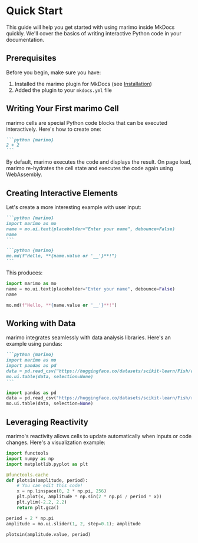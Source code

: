 # Quick Start

This guide will help you get started with using marimo inside MkDocs quickly. We'll cover the basics of writing interactive Python code in your documentation.

## Prerequisites

Before you begin, make sure you have:

1. Installed the marimo plugin for MkDocs (see [Installation](installation.md))
2. Added the plugin to your `mkdocs.yml` file

## Writing Your First marimo Cell

marimo cells are special Python code blocks that can be executed interactively. Here's how to create one:

````markdown
```python {marimo}
2 + 2
```
````

By default, marimo executes the code and displays the result. On page load, marimo re-hydrates the cell state and executes the code again using WebAssembly.

## Creating Interactive Elements

Let's create a more interesting example with user input:

````markdown
```python {marimo}
import marimo as mo
name = mo.ui.text(placeholder="Enter your name", debounce=False)
name
```

```python {marimo}
mo.md(f"Hello, **{name.value or '__'}**!")
```
````

This produces:

```python {marimo}
import marimo as mo
name = mo.ui.text(placeholder="Enter your name", debounce=False)
name
```

```python {marimo}
mo.md(f"Hello, **{name.value or '__'}**!")
```

## Working with Data

marimo integrates seamlessly with data analysis libraries. Here's an example using pandas:

````markdown
```python {marimo}
import marimo as mo
import pandas as pd
data = pd.read_csv("https://huggingface.co/datasets/scikit-learn/Fish/resolve/main/Fish.csv")
mo.ui.table(data, selection=None)
```
````

```python {marimo}
import pandas as pd
data = pd.read_csv("https://huggingface.co/datasets/scikit-learn/Fish/resolve/main/Fish.csv")
mo.ui.table(data, selection=None)
```

## Leveraging Reactivity

marimo's reactivity allows cells to update automatically when inputs or code changes. Here's a visualization example:

```python {marimo display_code}
import functools
import numpy as np
import matplotlib.pyplot as plt

@functools.cache
def plotsin(amplitude, period):
    # You can edit this code!
    x = np.linspace(0, 2 * np.pi, 256)
    plt.plot(x, amplitude * np.sin(2 * np.pi / period * x))
    plt.ylim(-2.2, 2.2)
    return plt.gca()

period = 2 * np.pi
amplitude = mo.ui.slider(1, 2, step=0.1); amplitude
```

```python {marimo display_code}
plotsin(amplitude.value, period)
```
